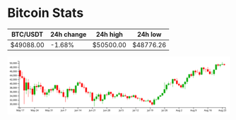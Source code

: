 # Bitcoin Stats

BTC/USDT|24h change|24h high|24h low|
|---|---|---|---|
|$49088.00|-1.68%|$50500.00|$48776.26|

<img src="./chart.svg">

